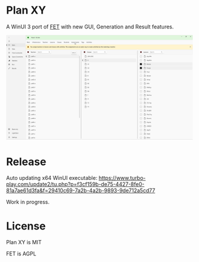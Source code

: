 # Plan XY
A WinUI 3 port of [FET](https://lalescu.ro/liviu/fet) with new GUI, Generation and Result features.


![screenshot](1.jpg)

# Release
Auto updating x64 WinUI executable: https://www.turbo-play.com/update2/tu.php?p=f3cf159b-de75-4427-8fe0-81a7ae61d3fa&f=29410c69-7a2b-4a2b-9893-9de712a5cd77

Work in progress.

# License
Plan XY is MIT

FET is AGPL 


